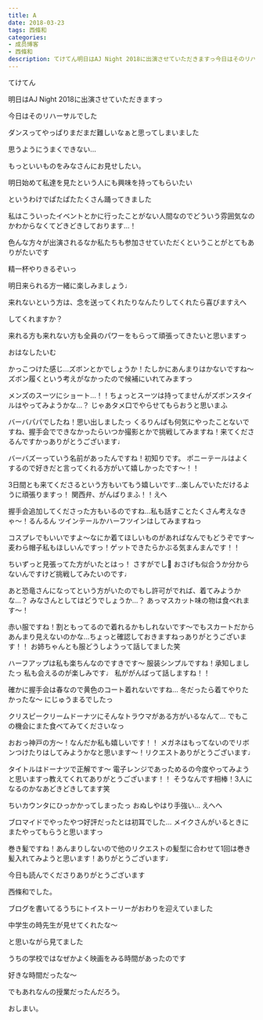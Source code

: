 ```yaml
---
title: A
date: 2018-03-23
tags: 西條和
categories: 
- 成员博客
- 西條和
description: てけてん明日はAJ Night 2018に出演させていただきますっ今日はそのリハーサルでしたダンスってやっぱりまだまだ難しいなぁと思ってしまいました思うように...
---
```















てけてん





明日はAJ Night 2018に出演させていただきますっ










今日はそのリハーサルでした










ダンスってやっぱりまだまだ難しいなぁと思ってしまいました










思うようにうまくできない…






もっといいものをみなさんにお見せしたい。







明日始めて私達を見たという人にも興味を持ってもらいたい











というわけでぱたぱたたくさん踊ってきました
















私はこういったイベントとかに行ったことがない人間なのでどういう雰囲気なのかわからなくてどきどきしております…！











色んな方々が出演されるなか私たちも参加させていただくということがとてもありがたいです










精一杯やりきるぞいっ










明日来られる方一緒に楽しみましょう♩










来れないという方は、念を送ってくれたりなんたりしてくれたら喜びますえへ










してくれますか？









来れる方も来れない方も全員のパワーをもらって頑張ってきたいと思いますっ

















おはなしたいむ







かっこつけた感じ…ズボンとかでしょうか！たしかにあんまりはかないですね〜
ズボン履くという考えがなかったので候補にいれてみますっ






メンズのスーツにショート…！！ちょっとスーツは持ってませんがズボンスタイルはやってみようかな…？
じゃあタメ口でやらせてもらおうと思いまふ







バーバパパでしたね！思い出しましたっ
くるりんぱも何気にやったことないですね、握手会でできなかったらいつか撮影とかで挑戦してみますね！来てくださるんですかっありがとうございます♩






バーバズーっていう名前があったんですね！初知りです。
ポニーテールはよくするので好きだと言ってくれる方がいて嬉しかったです〜！！






3日間とも来てくださるという方もいてもう嬉しいです…楽しんでいただけるように頑張りますっ！
関西弁、がんばりまふ！！えへ






握手会追加してくださった方もいるのですね…私も話すことたくさん考えなきゃ〜！るんるん
ツインテールかハーフツインはしてみますねっ





コスプレでもいいですよ〜なにか着てほしいものがあればなんでもどうぞです〜
麦わら帽子私もほしいんですっ！ゲットできたらかぶる気まんまんです！！






ちいずっと見張ってた方がいたとはっ！
さすがでし🦁
おさげも似合うか分からないんですけど挑戦してみたいのです♩








あと恐竜さんになってという方がいたのでもし許可がでれば、着てみようかな…？
みなさんとしてはどうでしょうか…？
あっマスカット味の物は食べれます〜！





赤い服ですね！割ともってるので着れるかもしれないです〜でもスカートだからあんまり見えないのかな…ちょっと確認しておきますねっありがとうございます！！
お姉ちゃんとも服どうしようって話してました笑




ハーフアップは私も楽ちんなのですきです〜
服装シンプルですね！承知しましたっ
私も会えるのが楽しみです♩
私ががんばって話しますね！！







確かに握手会は春なので黄色のコート着れないですね…
冬だったら着てやりたかったな〜
にじゅうまるでしたっ






クリスピークリームドーナツにそんなトラウマがある方がいるなんて…
でもこの機会にまた食べてみてくださいなっ






おおっ神戸の方〜！なんだか私も嬉しいです！！
メガネはもってないのでリボンつけたりはしてみようかなと思います〜！リクエストありがとうございます♩






タイトルはドーナツで正解です〜
電子レンジであっためるの今度やってみようと思いますっ教えてくれてありがとうございます！！
そうなんです相棒！3人になるのかなあどきどきしてます笑







ちいカウンタにひっかかってしまったっ
おぬしやはり手強い…
えへへ





ブロマイドでやったやつ好評だったとは初耳でした…
メイクさんがいるときにまたやってもらうと思いますっ





巻き髪ですね！あんまりしないので他のリクエストの髪型に合わせて1回は巻き髪入れてみようと思います！ありがとうございます♩









今日も読んでくださりありがとうございます




西條和でした。








ブログを書いてるうちにトイストーリーがおわりを迎えていました








中学生の時先生が見せてくれたな〜







と思いながら見てました








うちの学校ではなぜかよく映画をみる時間があったのです








好きな時間だったな〜








でもあれなんの授業だったんだろう。













おしまい。



